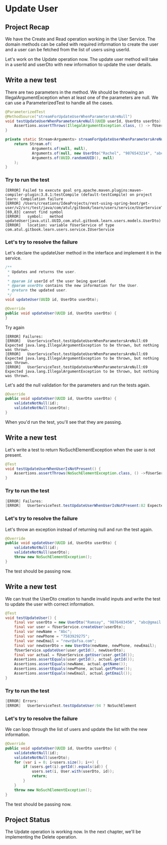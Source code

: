 # Update User

## Project Recap

We have the Create and Read operation working in the User Service. The domain methods can be called with required information to create the user and a user can be fetched from the list of users using userId.

Let's work on the Update operation now. The update user method will take in a userId and userDto with new information to update the user details.

## Write a new test

There are two parameters in the method. We should be throwing an IllegalArgumentException when at least one of the parameters are null. We can use a ParameterizedTest to handle all the cases.

```java
@ParameterizedTest
@MethodSource("streamForUpdateUserWhenParametersAreNull")
void testUpdateUserWhenParametersAreNull(UUID userId, UserDto userDto) {
    Assertions.assertThrows(IllegalArgumentException.class, () -> fUserService.updateUser(userId, userDto));
}

private static Stream<Arguments> streamForUpdateUserWhenParametersAreNull() {
    return Stream.of(
            Arguments.of(null, null),
            Arguments.of(null, new UserDto("Rachel", "9876543214", "abc@def.com")),
            Arguments.of(UUID.randomUUID(), null)
    );
}
```

### Try to run the test

```text
[ERROR] Failed to execute goal org.apache.maven.plugins:maven-compiler-plugin:3.8.1:testCompile (default-testCompile) on project learn: Compilation failure
[ERROR] /Users/creations/IdeaProjects/rest-using-spring-boot/get-user/v2/src/test/java/com/atul/gitbook/learn/users/service/UserServiceTest.java:[69,83] cannot find symbol
[ERROR]   symbol:   method updateUser(java.util.UUID,com.atul.gitbook.learn.users.models.UserDto)
[ERROR]   location: variable fUserService of type com.atul.gitbook.learn.users.service.IUserService
```

### Let's try to resolve the failure

Let's declare the updateUser method in the interface and implement it in the service.

```java
/**
 * Updates and returns the user.
 *
 * @param id userId of the user being queried.
 * @param userDto contains the new information for the User.
 * @return the updated user.
 */
void updateUser(UUID id, UserDto userDto);
```

```java
@Override
public void updateUser(UUID id, UserDto userDto) {
}
```

 Try again

```text
[ERROR] Failures: 
[ERROR]   UserServiceTest.testUpdateUserWhenParametersAreNull:69 Expected java.lang.IllegalArgumentException to be thrown, but nothing was thrown.
[ERROR]   UserServiceTest.testUpdateUserWhenParametersAreNull:69 Expected java.lang.IllegalArgumentException to be thrown, but nothing was thrown.
[ERROR]   UserServiceTest.testUpdateUserWhenParametersAreNull:69 Expected java.lang.IllegalArgumentException to be thrown, but nothing was thrown.
```

Let's add the null validation for the parameters and run the tests again.

```java
@Override
public void updateUser(UUID id, UserDto userDto) {
    validateNotNull(id);
    validateNotNull(userDto);
}
```

When you'd run the test, you'll see that they are passing.

## Write a new test

Let's write a test to return NoSuchElementException when the user is not present.

```java
@Test
void testUpdateUserWhenUserIsNotPresent() {
    Assertions.assertThrows(NoSuchElementException.class, () ->fUserService.updateUser(UUID.randomUUID(), new UserDto("Rachel", "9876543214", "abc@def.com")));
}
```

### Try to run the test

```java
[ERROR] Failures: 
[ERROR]   UserServiceTest.testUpdateUserWhenUserIsNotPresent:82 Expected java.util.NoSuchElementException to be thrown, but nothing was thrown.
```

### Let's try to resolve the failure

Let's throw an exception instead of returning null and run the test again.

```java
@Override
public void updateUser(UUID id, UserDto userDto) {
    validateNotNull(id);
    validateNotNull(userDto);
    throw new NoSuchElementException();
}
```

The test should be passing now.

## Write a new test

We can trust the UserDto creation to handle invalid inputs and write the test to update the user with correct information.

```java
@Test
void testUpdateUser() {
    final var userDto = new UserDto("Ramsay", "9876483456", "abc@gmail.com");
    final var user = fUserService.createUser(userDto);
    final var newName = "Abc";
    final var newPhone = "7583929275";
    final var newEmail = "rewr@afsa.com";
    final var newUserDto = new UserDto(newName, newPhone, newEmail);
    fUserService.updateUser(user.getId(), newUserDto);
    final var actual = fUserService.getUser(user.getId());
    Assertions.assertEquals(user.getId(), actual.getId());
    Assertions.assertEquals(newName, actual.getName());
    Assertions.assertEquals(newPhone, actual.getPhone());
    Assertions.assertEquals(newEmail, actual.getEmail());
}
```

### Try to run the test

```java
[ERROR] Errors: 
[ERROR]   UserServiceTest.testUpdateUser:94 ? NoSuchElement
```

### Let's try to resolve the failure

We can loop through the list of users and update the list with the new information.

```java
@Override
public void updateUser(UUID id, UserDto userDto) {
    validateNotNull(id);
    validateNotNull(userDto);
    for (var i = 0; i<users.size(); i++) {
        if (users.get(i).getId().equals(id)) {
            users.set(i, User.with(userDto, id));
            return;
        }
    }
    throw new NoSuchElementException();
}
```

The test should be passing now.

## Project Status

The Update operation is working now. In the next chapter, we'll be implementing the Delete operation. 

